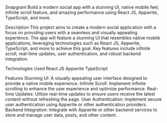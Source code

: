 Snapgram
Build a modern social app with a stunning UI, native mobile feel, infinite scroll feature, and amazing performance using React JS, Appwrite, TypeScript, and more.

Description
This project aims to create a modern social application with a focus on providing users with a seamless and visually appealing experience. The app will feature a stunning UI that resembles native mobile applications, leveraging technologies such as React JS, Appwrite, TypeScript, and more to achieve this goal. Key features include infinite scroll, real-time updates, user authentication, and robust backend integration.

Technologies Used
React JS
Appwrite
TypeScript

Features
Stunning UI: A visually appealing user interface designed to provide a native mobile experience.
Infinite Scroll: Implement infinite scrolling to enhance the user experience and optimize performance.
Real-time Updates: Utilize real-time updates to ensure users receive the latest content without refreshing the page.
User Authentication: Implement secure user authentication using Appwrite or other authentication providers.
Backend Integration: Integrate with Appwrite or other backend services to store and manage user data, posts, and other content.


